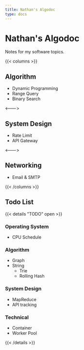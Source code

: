 ```yaml
---
title: Nathan's Algodoc
type: docs
---
```


# Nathan's Algodoc

Notes for my software topics.

{{< columns >}}
## Algorithm

* Dynamic Programming
* Range Query
* Binary Search

<--->

## System Design

* Rate Limit
* API Gateway

<--->

## Networking

* Email & SMTP


{{< /columns >}}


## Todo List
{{< details "TODO" open >}}

### Operating System
* CPU Schedule

### Algorithm
* Graph
* String
    * Trie
    * Rolling Hash

### System Design
* MapReduce
* API tracking

### Technical
* Container
* Worker Pool

{{< /details >}}